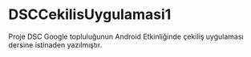# DSCCekilisUygulamasi1
Proje
DSC Google topluluğunun Android Etkinliğinde çekiliş uygulaması dersine istinaden yazılmıştır.
